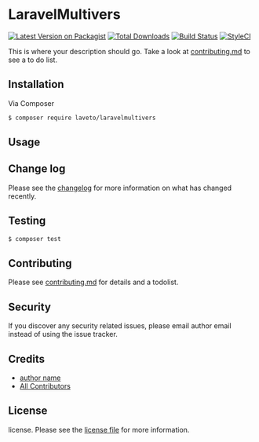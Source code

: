 # LaravelMultivers

[![Latest Version on Packagist][ico-version]][link-packagist]
[![Total Downloads][ico-downloads]][link-downloads]
[![Build Status][ico-travis]][link-travis]
[![StyleCI][ico-styleci]][link-styleci]

This is where your description should go. Take a look at [contributing.md](contributing.md) to see a to do list.

## Installation

Via Composer

``` bash
$ composer require laveto/laravelmultivers
```

## Usage

## Change log

Please see the [changelog](changelog.md) for more information on what has changed recently.

## Testing

``` bash
$ composer test
```

## Contributing

Please see [contributing.md](contributing.md) for details and a todolist.

## Security

If you discover any security related issues, please email author email instead of using the issue tracker.

## Credits

- [author name][link-author]
- [All Contributors][link-contributors]

## License

license. Please see the [license file](license.md) for more information.

[ico-version]: https://img.shields.io/packagist/v/laveto/laravelmultivers.svg?style=flat-square
[ico-downloads]: https://img.shields.io/packagist/dt/laveto/laravelmultivers.svg?style=flat-square
[ico-travis]: https://img.shields.io/travis/laveto/laravelmultivers/master.svg?style=flat-square
[ico-styleci]: https://styleci.io/repos/12345678/shield

[link-packagist]: https://packagist.org/packages/laveto/laravelmultivers
[link-downloads]: https://packagist.org/packages/laveto/laravelmultivers
[link-travis]: https://travis-ci.org/laveto/laravelmultivers
[link-styleci]: https://styleci.io/repos/12345678
[link-author]: https://github.com/laveto
[link-contributors]: ../../contributors]